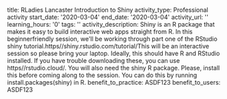 title: RLadies Lancaster Introduction to Shiny
activity_type: Professional activity
start_date: '2020-03-04'
end_date: '2020-03-04'
activity_url: ''
learning_hours: '0'
tags: ''
activity_description: Shiny is an R package that makes it easy to build interactive
  web apps straight from R. In this beginnerfriendly session, we'll be working through
  part one of the RStudio shiny tutorial.https//shiny.rstudio.com/tutorial/This will
  be an interactive session so please bring your laptop. Ideally, this should have
  R and RStudio installed. If you have trouble downloading these, you can use https//rstudio.cloud/.
  You will also need the shiny R package. Please, install this before coming along
  to the session. You can do this by running install.packages(shiny) in R.
benefit_to_practice: ASDF123
benefit_to_users: ASDF123
